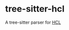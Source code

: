 # tree-sitter-hcl

A tree-sitter parser for [HCL](https://www.cs.virginia.edu/~cr4bd/3330/F2018/hclrs.html)
